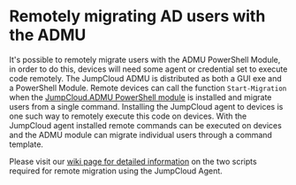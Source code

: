 # Remotely migrating AD users with the ADMU

It's possible to remotely migrate users with the ADMU PowerShell Module, in order to do this, devices will need some agent or credential set to execute code remotely. The JumpCloud ADMU is distributed as both a GUI exe and a PowerShell Module. Remote devices can call the function `Start-Migration` when the [JumpCloud.ADMU PowerShell module](https://www.powershellgallery.com/packages/JumpCloud.ADMU) is installed and migrate users from a single command. Installing the JumpCloud agent to devices is one such way to remotely execute this code on devices. With the JumpCloud agent installed remote commands can be executed on devices and the ADMU module can migrate individual users through a command template.

Please visit our [wiki page for detailed information](https://github.com/TheJumpCloud/jumpcloud-ADMU/wiki/advanced-deployment-scenarios) on the two scripts required for remote migration using the JumpCloud Agent.
